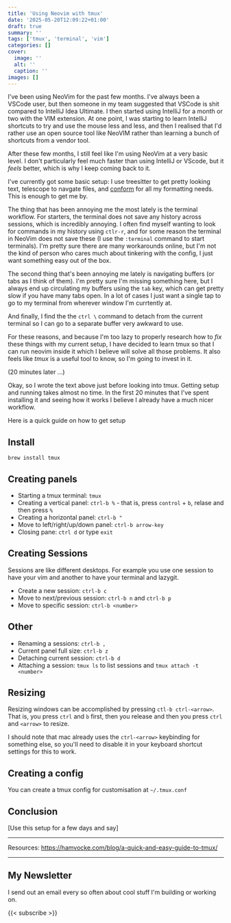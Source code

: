 ```yaml
---
title: 'Using Neovim with tmux'
date: '2025-05-20T12:09:22+01:00'
draft: true 
summary: ''
tags: ['tmux', 'terminal', 'vim']
categories: []
cover:
  image: ''
  alt: ''
  caption: ''
images: []
---
```



I've been using NeoVim for the past few months. I've always been a VSCode user, but then someone in my team suggested that VSCode is shit compared to IntelliJ Idea Ultimate. I then started using IntelliJ for a month or two with the VIM extension. At one point, I was starting to learn IntelliJ shortcuts to try and use the mouse less and less, and then I realised that I'd rather use an open source tool like NeoVIM rather than learning a bunch of shortcuts from a vendor tool.

After these few months, I still feel like I'm using NeoVim at a very basic level. I don't particularly feel much faster than using IntelliJ or VScode, but it _feels_ better, which is why I keep coming back to it. 

I've currently got some basic setup: I use treesitter to get pretty looking text, telescope to navgate files, and [conform](https://github.com/stevearc/conform.nvim) for all my formatting needs. This is enough to get me by.

The thing that has been annoying me the most lately is the terminal workflow. For starters, the terminal does not save any history across sessions, which is incredibly annoying. I often find myself wanting to look for commands in my history using `ctlr-r`, and for some reason the terminal in NeoVim does not save these (I use the `:terminal` command to start terminals). I'm pretty sure there are many workarounds online, but I'm not the kind of person who cares much about tinkering with the config, I just want something easy out of the box.

The second thing that's been annoying me lately is navigating buffers (or tabs as I think of them). I'm pretty sure I'm missing something here, but I always end up circulating my buffers using the `tab` key, which can get pretty slow if you have many tabs open. In a lot of cases I just want a single tap to go to my terminal from wherever window I'm currtently at.

And finally, I find the the `ctrl \` command to detach from the current terminal so I can go to a separate buffer very awkward to use.

For these reasons, and because I'm too lazy to properly research how to _fix_ these things with my current setup, I have decided to learn tmux so that I can run neovim inside it which I believe will solve all those problems. It also feels like _tmux_ is a useful tool to know, so I'm going to invest in it.


(20 minutes later ...)

Okay, so I wrote the text above just before looking into tmux. Getting setup and running takes almost no time. In the first 20 minutes that I've spent installing it and seeing how it works I believe I already have a much nicer workflow.

Here is a quick guide on how to get setup

## Install

```brew install tmux```

## Creating panels
- Starting a tmux terminal: `tmux`
- Creating a vertical panel: `ctrl-b %` - that is, press `control` + `b`, relase and then press `%`
- Creating a horizontal panel: `ctrl-b "`
- Move to left/right/up/down panel: `ctrl-b arrow-key`
- Closing pane: `ctrl d` or type `exit`

## Creating Sessions
Sessions are like different desktops. For example you use one session to have your vim and another to have your terminal and lazygit.

- Create a new session: `ctrl-b c`
- Move to next/previous session: `ctrl-b n` and `ctrl-b p`
- Move to specific session: `ctrl-b <number>`


## Other
- Renaming a sessions: `ctrl-b ,`
- Current panel full size: `ctrl-b z`
- Detaching current session: `ctrl-b d`
- Attaching a session: `tmux ls` to list sessions and `tmux attach -t <number>`

## Resizing
Resizing windows can be accomplished by pressing `ctl-b ctrl-<arrow>`. That is, you press `ctrl` and `b` first, then you release and then you press `ctrl` and `<arrow>` to resize.

I should note that mac already uses the `ctrl-<arrow>` keybinding for something else, so you'll need to disable it in your keyboard shortcut settings for this to work.


## Creating a config
You can create a tmux config for customisation at `~/.tmux.conf`

## Conclusion
 [Use this setup for a few days and say]


---
Resources: https://hamvocke.com/blog/a-quick-and-easy-guide-to-tmux/

---
## My Newsletter

I send out an email every so often about cool stuff I'm building or working on.

{{< subscribe >}}
